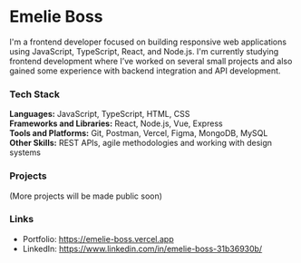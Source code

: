 # Emelie Boss

I'm a frontend developer focused on building responsive web applications using JavaScript, TypeScript, React, and Node.js. I'm currently studying frontend development where I’ve worked on several small projects and also gained some experience with backend integration and API development.

### Tech Stack

**Languages:** JavaScript, TypeScript, HTML, CSS  
**Frameworks and Libraries:** React, Node.js, Vue, Express  
**Tools and Platforms:** Git, Postman, Vercel, Figma, MongoDB, MySQL  
**Other Skills:** REST APIs, agile methodologies and working with design systems

### Projects

(More projects will be made public soon)

### Links

- Portfolio: https://emelie-boss.vercel.app
- LinkedIn: https://www.linkedin.com/in/emelie-boss-31b36930b/
